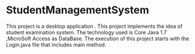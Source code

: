 # StudentManagementSystem

This project is a desktop application . This project implements the idea of student examination system. The technology used is Core Java 1.7 ,MicroSoft Access as DataBase.
The execution of this project starts with the Login.java file that includes main method.
